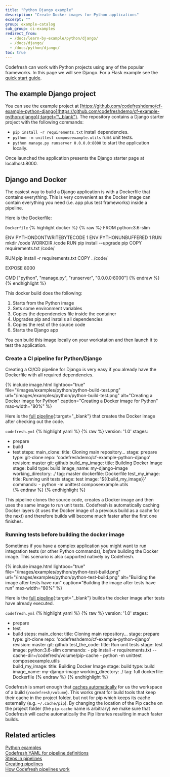 ```yaml
---
title: "Python Django example"
description: "Create Docker images for Python applications"
excerpt: ""
group: example-catalog
sub_group: ci-examples
redirect_from:
  - /docs/learn-by-example/python/django/
  - /docs/django/
  - /docs/python/django/
toc: true
---
```

Codefresh can work with Python projects using any of the popular frameworks. In this page we will see Django. For a Flask example see the [quick start guide]({{site.baseurl}}/docs/getting-started/create-a-basic-pipeline/).

## The example Django project

You can see the example project at [https://github.com/codefreshdemo/cf-example-python-django](https://github.com/codefreshdemo/cf-example-python-django){:target="\_blank"}. The repository contains a Django starter project with the following commands:

* `pip install -r requirements.txt` install dependencies.
* `python -m unittest composeexample.utils` runs unit tests.
* `python manage.py runserver 0.0.0.0:8000` to start the application locally.


Once launched the application presents the Django starter page at localhost:8000. 

## Django and Docker 

The easiest way to build a Django application is with a Dockerfile that contains everything. This is very convenient as the Docker image can contain everything you need (i.e. app plus test frameworks) inside a pipeline.


Here is the Dockerfile:

 `Dockerfile`
{% highlight docker %}
{% raw %}
FROM python:3.6-slim

ENV PYTHONDONTWRITEBYTECODE 1
ENV PYTHONUNBUFFERED 1
RUN mkdir /code
WORKDIR /code
RUN pip install --upgrade pip
COPY requirements.txt /code/

RUN pip install -r requirements.txt
COPY . /code/

EXPOSE 8000

CMD ["python", "manage.py", "runserver", "0.0.0.0:8000"]
{% endraw %}
{% endhighlight %}

This docker build does the following:

1. Starts from the Python image
1. Sets some environment variables 
1. Copies the dependencies file inside the container
1. Upgrades pip and installs all dependencies
1. Copies the rest of the source code
1. Starts the Django app

You can build this image locally on your workstation and then launch it to test the application.

### Create a CI pipeline for Python/Django

Creating a CI/CD pipeline for Django is very easy if you already have the Dockerfile with all required dependencies.

{% include image.html 
lightbox="true" 
file="/images/examples/python/python-build-test.png" 
url="/images/examples/python/python-build-test.png" 
alt="Creating a Docker image for Python"
caption="Creating a Docker image for Python"
max-width="80%" 
%}

Here is the [full pipeline](https://github.com/codefresh-contrib/gradle-sample-app/blob/master/codefresh.yml){:target="\_blank"} that creates the Docker image after checking out the code.

 `codefresh.yml`
{% highlight yaml %}
{% raw %}
version: '1.0'
stages:
 - prepare
 - build
 - test
steps:
  main_clone:
    title: Cloning main repository...
    stage: prepare
    type: git-clone
    repo: 'codefreshdemo/cf-example-python-django'
    revision: master
    git: github
  build_my_image:
    title: Building Docker Image
    stage: build
    type: build
    image_name: my-django-image
    working_directory: ./
    tag: master
    dockerfile: Dockerfile
  test_my_image:
     title: Running unit tests
     stage: test
     image: '${{build_my_image}}'
     commands:
       - python -m unittest composeexample.utils     
{% endraw %}
{% endhighlight %}

This pipeline clones the source code, creates a Docker image and then uses the same image to run unit tests. Codefresh is automatically caching
Docker layers (it uses the Docker image of a previous build as a cache for the next) and therefore builds will become
much faster after the first one finishes.


### Running tests before building the docker image

Sometimes if you have a complex application you might want to run integration tests (or other Python commands), *before* building the Docker image. This scenario is also supported natively by Codefresh.


{% include image.html 
lightbox="true" 
file="/images/examples/python/python-test-build.png" 
url="/images/examples/python/python-test-build.png" 
alt="Building the image after tests have run"
caption="Building the image after tests have run"
max-width="80%" 
%}

Here is the [full pipeline](https://github.com/codefreshdemo/cf-example-python-django/blob/master/codefresh-build-after-test.yml){:target="\_blank"} builds the docker image after tests have already executed.

 `codefresh.yml`
{% highlight yaml %}
{% raw %}
version: '1.0'
stages:
 - prepare
 - test
 - build
steps:
  main_clone:
    title: Cloning main repository...
    stage: prepare
    type: git-clone
    repo: 'codefreshdemo/cf-example-python-django'
    revision: master
    git: github
  test_the_code:
     title: Run unit tests
     stage: test
     image: python:3.6-slim
     commands:
       - pip install -r requirements.txt --cache-dir=/codefresh/volume/pip-cache 
       - python -m unittest composeexample.utils    
  build_my_image:
    title: Building Docker Image
    stage: build
    type: build
    image_name: my-django-image
    working_directory: ./
    tag: full
    dockerfile: Dockerfile
{% endraw %}
{% endhighlight %}

Codefresh is smart enough that [caches automatically]({{site.baseurl}}/docs/pipelines/pipeline-caching/) for us the workspace of a build (`/codefresh/volume`). This works great for build tools that keep their cache in the project folder, but not for pip which keeps its cache externally (e.g. `~/.cache/pip`). By changing the location of the Pip cache on the project folder (the `pip-cache` name is arbitrary) we make sure that Codefresh will cache automatically the Pip libraries resulting in much faster builds.

## Related articles
[Python examples]({{site.baseurl}}/docs/example-catalog/ci-examples/python/)  
[Codefresh YAML for pipeline definitions]({{site.baseurl}}/docs/pipelines/what-is-the-codefresh-yaml/)  
[Steps in pipelines]({{site.baseurl}}/docs/pipelines/steps/)  
[Creating pipelines]({{site.baseurl}}/docs/pipelines/pipelines/)  
[How Codefresh pipelines work]({{site.baseurl}}/docs/pipelines/introduction-to-codefresh-pipelines/)  